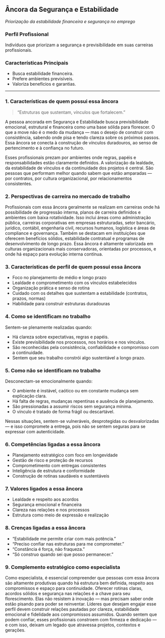 ## **Âncora da Segurança e Estabilidade**
*Priorização da estabilidade financeira e segurança no emprego*

### **Perfil Profissional**
Indivíduos que priorizam a segurança e previsibilidade em suas carreiras profissionais.

### **Características Principais**
* Busca estabilidade financeira.
* Prefere ambientes previsíveis.
* Valoriza benefícios e garantias.

---

### **1. Características de quem possui essa âncora**
> “Estruturas que sustentam, vínculos que fortalecem.”

A pessoa ancorada em Segurança e Estabilidade busca previsibilidade emocional, estrutural e financeira como uma base sólida para florescer. O que a move não é o medo da mudança — mas o desejo de construir com consistência, sabendo onde pisa e tendo clareza sobre os próximos passos. Essa âncora se conecta à construção de vínculos duradouros, ao senso de pertencimento e à confiança no futuro.

Esses profissionais prezam por ambientes onde regras, papéis e responsabilidades estão claramente definidos. A valorização da lealdade, da estabilidade de vínculos e da continuidade dos projetos é central. São pessoas que performam melhor quando sabem que estão amparadas — por contratos, por cultura organizacional, por relacionamentos consistentes.

### **2. Perspectivas de carreira no mercado de trabalho**
Profissionais com essa âncora geralmente se realizam em carreiras onde há possibilidade de progressão interna, planos de carreira definidos e ambientes com baixa rotatividade. Isso inclui áreas como administração pública, carreiras corporativas em empresas estruturadas, setor bancário, jurídico, contábil, engenharia civil, recursos humanos, logística e áreas de compliance e governança. Também se destacam em instituições que oferecem benefícios sólidos, estabilidade contratual e programas de desenvolvimento de longo prazo. Essa âncora é altamente valorizada em culturas organizacionais mais conservadoras, orientadas por processos, e onde há espaço para evolução interna contínua.

### **3. Características de perfil de quem possui essa âncora**
* Foco no planejamento de médio e longo prazo
* Lealdade e comprometimento com os vínculos estabelecidos
* Organização prática e senso de rotina
* Cuidado com os detalhes que sustentam a estabilidade (contratos, prazos, normas)
* Habilidade para construir estruturas duradouras

### **4. Como se identificam no trabalho**
Sentem-se plenamente realizadas quando:
* Há clareza sobre expectativas, regras e papéis.
* Existe previsibilidade nos processos, nos horários e nos vínculos.
* São reconhecidas pela consistência, confiabilidade e compromisso com a continuidade.
* Sentem que seu trabalho constrói algo sustentável a longo prazo.

### **5. Como não se identificam no trabalho**
Desconectam-se emocionalmente quando:
* O ambiente é instável, caótico ou em constante mudança sem explicação clara.
* Há falta de regras, mudanças repentinas e ausência de planejamento.
* São pressionadas a assumir riscos sem segurança mínima.
* O vínculo é tratado de forma frágil ou descartável.

Nessas situações, sentem-se vulneráveis, desprotegidas ou desvalorizadas — e isso compromete a entrega, pois não se sentem seguras para se expressar com autenticidade.

### **6. Competências ligadas a essa âncora**
* Planejamento estratégico com foco em longevidade
* Gestão de risco e proteção de recursos
* Comprometimento com entregas consistentes
* Inteligência de estrutura e conformidade
* Construção de rotinas saudáveis e sustentáveis

### **7. Valores ligados a essa âncora**
* Lealdade e respeito aos acordos
* Segurança emocional e financeira
* Clareza nas relações e nos processos
* Estrutura como meio de expressão e realização

### **8. Crenças ligadas a essa âncora**
* “Estabilidade me permite criar com mais potência.”
* “Preciso confiar nas estruturas para me comprometer.”
* “Constância é força, não fraqueza.”
* “Só construo quando sei que posso permanecer.”

### **9. Complemento estratégico como especialista**
Como especialista, é essencial compreender que pessoas com essa âncora são altamente produtivas quando há estrutura bem definida, respeito aos compromissos e espaço para continuidade. Oferecer rotinas claras, acordos sólidos e segurança nas relações é a chave para seu florescimento. Elas não resistem à inovação — mas precisam saber onde estão pisando para poder se reinventar. Líderes que desejam engajar esse perfil devem construir relações pautadas por clareza, estabilidade emocional e fidelidade aos compromissos assumidos. Quando sentem que podem confiar, esses profissionais constroem com firmeza e dedicação — e com isso, deixam um legado que atravessa projetos, contextos e gerações.
